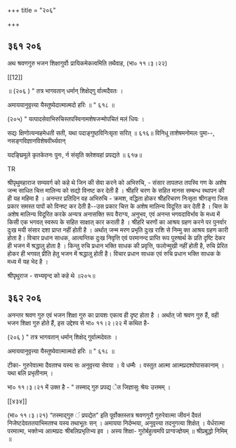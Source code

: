 +++
title = "२०६"

+++


## ३६१ २०६
अथ श्रवणगुरु भजन शिक्षागुर्वोः प्रायिकमेकत्वमिति तथैवाह, (भा० ११।३।२२) 

[[12]]

॥ (२०६ ) " तत्र भागवतान् धर्मान् शिक्षेद्गु र्वात्मदैवतः । 

अमाययानुवृत्त्या यैस्तुष्येदात्मात्मदो हरिः ॥ " ६१८ ॥ 

(२०५) " यत्पादसेवाभिरुचिस्तपस्विनामशेषजन्मोपचितं मलं धियः । 

सद्यः क्षिणोत्यन्वहमेधती सती, यथा पदाङ्गुष्ठविनिःसृता सरित् ॥ ६१६॥ विनिधू ताशेषमनोमलः पुमा--, नसङ्गविज्ञानविशेषवीर्थ्यवान् 

यदङ्घ्रिमूले कृतकेतनः पुनः, र्न संसृति क्लेशवहां प्रपद्यते ॥ ६१७॥ 

TR 

श्रीपृथुमहाराज सम्यवर्ग को कहे थे जिन की सेवा करने को अभिरुचि, - संसार तापतप्त तपस्वि गण के अशेष जन्म साधित चित्त मालिन्य को सद्यो विनष्ट कर देती है । श्रीहरि चरण के सहित मानस सम्बन्ध स्थापन की ही यह महिमा है । अनन्तर प्रतिदिन वह अभिरुचि - क्रमश, वद्धिता होकर श्रीहरिचरण निःसृता श्रीगङ्गा जिस प्रकार समस्त पापों को विनष्ट कर देती है--उस प्रकार चित्त के अशेष मालिन्य विदूरित कर देती है । चित्त के अशेष मालिन्य विदूरित करके अन्यत्र अनासक्ति रूप वैराग्य, अनुभव, एवं अनन्त भगवदाविर्भाव के मध्य में किसी एक भगवत् स्वरूप के सहित साक्षात् कार कराती है । श्रीहरि चरणों का आश्रय ग्रहण करने पर पुनर्वार दुःख मयी संसार दशा प्राप्त नहीं होती है । अर्थात् जन्म मरण प्रभृति दुःख राशि से निम्मु क्त आश्रय ग्रहण कारी होता है। विचार प्रधान साधक, आत्यन्तिक दुःख निवृत्ति एवं परमानन्द प्राप्ति रूप पुरुषार्थ के प्रति दृष्टि देकर ही भजन में श्रद्धालु होता है । किन्तु रुचि प्रधान भक्ति साधक की प्रवृत्ति, फलोन्मुखी नहीं होती है, रुचि प्रेरित होकर ही भगवत् प्रीति हेतु भजन में श्रद्धालु होती है। विचार प्रधान साधक एवं रुचि प्रधान भक्ति साधक के मध्य में यह भेद है । 

श्रीपृथुराज - सभ्यवृन्द को कहे थे ॥२०५॥ 


## ३६२ २०६
अनन्तर श्रवण गुरु एवं भजन शिक्षा गुरु का प्रायशः एकत्व ही दृष्ट होता है । अर्थात् जो श्रवण गुरु हैं, वही भजन शिक्षा गुरु होते हैं, इस उद्देश्य से भा० ११।२।२२ में कथित है- 

(२०६ ) " तत्र भागवतान् धर्मान् शिक्षेद् गुर्वात्मदेवतः । 

अमाययानुवृत्त्या यैस्तुष्येवात्मात्मदो हरिः ॥ " ६१८ ॥ 

टीका- गुरुरेवात्मा दैवतश्च यस्य सः अनुवृत्त्या सेवया । ये धम्मैः । वस्तुत आत्मा आत्मप्रदश्वोपासकानाम् । यथा बलि प्रभृतीनाम् । 

भा० ११।३।२१ में उक्त है - " तस्माद् गुरु प्रपद्य ेत जिज्ञासुः श्रेयः उत्तमम् । 



[[४३४]] 

(भा० ११।३।२१) “तस्माद्गुरु ं प्रपद्येत" इति पूर्वोक्तस्तत्र श्रवणगुरौ गुरुरेवात्मा जीवनं दैवतं निजेष्टदेवततयाभिमतश्च यस्य तथाभूतः सन् । अमायया निर्दम्भया, अनुवृत्त्या तदनुगत्या शिक्षेत् । येर्धरात्मा परमात्मा, भक्तेभ्य आत्मप्रदः श्रीबलिप्रभृतिभ्य इव । अस्य शिक्षा- गुरोर्बहुत्वमपि प्राग्वज्ज्ञेयम् ॥ श्रीप्रबुद्धो निमिम् ॥ 
